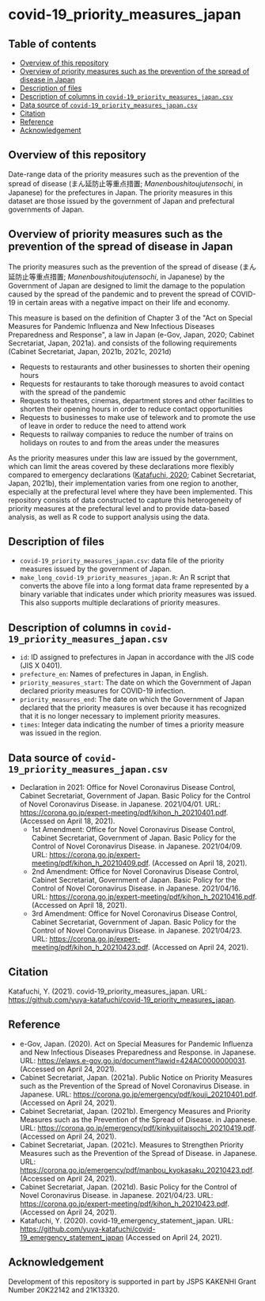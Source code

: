 # covid-19_priority_measures_japan

## Table of contents
* [Overview of this repository](#overview-of-this-repository)
* [Overview of priority measures such as the prevention of the spread of disease in Japan](#overview-of-priority-measures-such-as-the-prevention-of-the-spread-of-disease-in-japan)
* [Description of files](#description-of-files)
* [Description of columns in `covid-19_priority_measures_japan.csv`](#description-of-columns-in-covid-19_priority_measures_japancsv)
* [Data source of `covid-19_priority_measures_japan.csv`](#data-source-of-covid-19_priority_measures_japancsv)
* [Citation](#citation)
* [Reference](#reference)
* [Acknowledgement](#acknowledgement)


## Overview of this repository
Date-range data of the priority measures such as the prevention of the spread of disease (まん延防止等重点措置; _Manenboushitoujutensochi_, in Japanese) for the prefectures in Japan. The priority measures in this dataset are those issued by the government of Japan and prefectural governments of Japan.

## Overview of priority measures such as the prevention of the spread of disease in Japan
The priority measures such as the prevention of the spread of disease (まん延防止等重点措置; _Manenboushitoujutensochi_, in Japanese) by the Government of Japan are designed to limit the damage to the population caused by the spread of the pandemic and to prevent the spread of COVID-19 in certain areas with a negative impact on their life and economy.

This measure is based on the definition of Chapter 3 of the "Act on Special Measures for Pandemic Influenza and New Infectious Diseases Preparedness and Response", a law in Japan (e-Gov, Japan, 2020; Cabinet Secretariat, Japan, 2021a). and consists of the following requirements (Cabinet Secretariat, Japan, 2021b, 2021c, 2021d)

* Requests to restaurants and other businesses to shorten their opening hours
* Requests for restaurants to take thorough measures to avoid contact with the spread of the pandemic
* Requests to theatres, cinemas, department stores and other facilities to shorten their opening hours in order to reduce contact opportunities
* Requests to businesses to make use of telework and to promote the use of leave in order to reduce the need to attend work
* Requests to railway companies to reduce the number of trains on holidays on routes to and from the areas under the measures

As the priority measures under this law are issued by the government, which can limit the areas covered by these declarations more flexibly compared to emergency declarations ([Katafuchi, 2020](https://github.com/yuya-katafuchi/covid-19_emergency_statement_japan); Cabinet Secretariat, Japan, 2021b), their implementation varies from one region to another, especially at the prefectural level where they have been implemented. This repository consists of data constructed to capture this heterogeneity of priority measures at the prefectural level and to provide data-based analysis, as well as R code to support analysis using the data.

## Description of files
* `covid-19_priority_measures_japan.csv`: data file of the priority measures issued by the government of Japan.
* `make_long_covid-19_priority_measures_japan.R`: An R script that converts the above file into a long format data frame represented by a binary variable that indicates under which priority measures was issued. This also supports multiple declarations of priority measures.


## Description of columns in `covid-19_priority_measures_japan.csv`
* `id`: ID assigned to prefectures in Japan in accordance with the JIS code (JIS X 0401).
* `prefecture_en`: Names of prefectures in Japan, in English.
* `priority_measures_start`: The date on which the Government of Japan declared priority measures for COVID-19 infection.
* `priority_measures_end`: The date on which the Government of Japan declared that the priority measures is over because it has recognized that it is no longer necessary to implement priority measures.
* `times`: Integer data indicating the number of times a priority measure was issued in the region.


## Data source of `covid-19_priority_measures_japan.csv`
* Declaration in 2021: Office for Novel Coronavirus Disease Control, Cabinet Secretariat, Government of Japan. Basic Policy for the Control of Novel Coronavirus Disease. in Japanese. 2021/04/01. URL: https://corona.go.jp/expert-meeting/pdf/kihon_h_20210401.pdf. (Accessed on April 18, 2021).
  * 1st Amendment: Office for Novel Coronavirus Disease Control, Cabinet Secretariat, Government of Japan. Basic Policy for the Control of Novel Coronavirus Disease. in Japanese. 2021/04/09. URL: https://corona.go.jp/expert-meeting/pdf/kihon_h_20210409.pdf. (Accessed on April 18, 2021).
  * 2nd Amendment: Office for Novel Coronavirus Disease Control, Cabinet Secretariat, Government of Japan. Basic Policy for the Control of Novel Coronavirus Disease. in Japanese. 2021/04/16. URL: https://corona.go.jp/expert-meeting/pdf/kihon_h_20210416.pdf. (Accessed on April 18, 2021).
  * 3rd Amendment: Office for Novel Coronavirus Disease Control, Cabinet Secretariat, Government of Japan. Basic Policy for the Control of Novel Coronavirus Disease. in Japanese. 2021/04/23. URL: https://corona.go.jp/expert-meeting/pdf/kihon_h_20210423.pdf. (Accessed on April 24, 2021).


## Citation
Katafuchi, Y. (2021). covid-19_priority_measures_japan. URL: https://github.com/yuya-katafuchi/covid-19_priority_measures_japan.


## Reference
* e-Gov, Japan. (2020). Act on Special Measures for Pandemic Influenza and New Infectious Diseases Preparedness and Response. in Japanese. URL: https://elaws.e-gov.go.jp/document?lawid=424AC0000000031. (Accessed on April 24, 2021).
* Cabinet Secretariat, Japan. (2021a). Public Notice on Priority Measures such as the Prevention of the Spread of Novel Coronavirus Disease. in Japanese. URL: https://corona.go.jp/emergency/pdf/kouji_20210401.pdf. (Accessed on April 24, 2021).
* Cabinet Secretariat, Japan. (2021b). Emergency Measures and Priority Measures such as the Prevention of the Spread of Disease. in Japanese. URL: https://corona.go.jp/emergency/pdf/kinkyujitaisochi_20210419.pdf. (Accessed on April 24, 2021).
* Cabinet Secretariat, Japan. (2021c). Measures to Strengthen Priority Measures such as the Prevention of the Spread of Disease. in Japanese. URL: https://corona.go.jp/emergency/pdf/manbou_kyokasaku_20210423.pdf. (Accessed on April 24, 2021).
* Cabinet Secretariat, Japan. (2021d). Basic Policy for the Control of Novel Coronavirus Disease. in Japanese. 2021/04/23. URL: https://corona.go.jp/expert-meeting/pdf/kihon_h_20210423.pdf. (Accessed on April 24, 2021).
* Katafuchi, Y. (2020). covid-19_emergency_statement_japan. URL: https://github.com/yuya-katafuchi/covid-19_emergency_statement_japan (Accessed on April 24, 2021).

## Acknowledgement
Development of this repository is supported in part by JSPS KAKENHI Grant Number 20K22142 and 21K13320.
